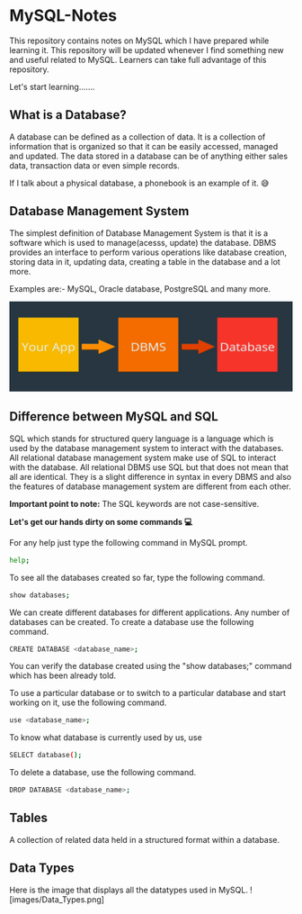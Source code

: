 # MySQL-Notes

This repository contains notes on MySQL which I have prepared while learning it. This repository will be updated whenever I find something new and useful related to MySQL. Learners can take full advantage of this repository. 

Let's start learning.......

<h2> What is a Database? </h2>

A database can be defined as a collection of data. It is a collection of information that is organized so that it can be easily accessed, managed and updated. The data stored in a database can be of anything either sales data, transaction data or even simple records.

If I talk about a physical database, a phonebook is an example of it. :sweat_smile:

<h2> Database Management System </h2>

The simplest definition of Database Management System is that it is a software which is used to manage(acesss, update) the database. DBMS provides an interface to perform various operations like database creation, storing data in it, updating data, creating a table in the database and a lot more.
 
Examples are:- MySQL, Oracle database, PostgreSQL and many more.

![](images/DBMS.png)

<h2> Difference between MySQL and SQL </h2>

SQL which stands for structured query language is a language which is used by the database management system to interact with the databases. All relational database management system make use of SQL to interact with the database. All relational DBMS use SQL but that does not mean that all are identical. They is a slight difference in syntax in every DBMS and also the features of database management system are different from each other.

<b> Important point to note:</b> The SQL keywords are not case-sensitive.

<b> Let's get our hands dirty on some commands :computer: </b> 

For any help just type the following command in MySQL prompt.
```bash
help;
```

To see all the databases created so far, type the following command.
```bash
show databases;
```

We can create different databases for different applications. Any number of databases can be created. To create a database use the following command.
```bash
CREATE DATABASE <database_name>;
```
You can verify the database created using the "show databases;" command which has been already told.

To use a particular database or to switch to a particular database and start working on it, use the following command.
```bash
use <database_name>;
```
To know what database is currently used by us, use
```bash
SELECT database();
```
 
To delete a database, use the following command.
```bash
DROP DATABASE <database_name>;
```

<h2> Tables </h2>
A collection of related data held in a structured format within a database.

<h2> Data Types </h2>

Here is the image that displays all the datatypes used in MySQL.
![images/Data_Types.png]






 
